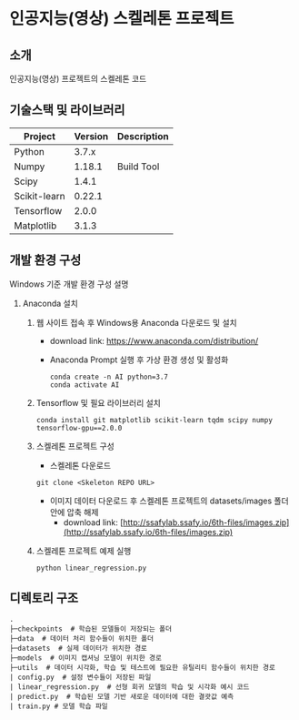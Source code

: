 # 인공지능(영상) 스켈레톤 프로젝트

<!-- 필수 항목 -->

## 소개

인공지능(영상) 프로젝트의 스켈레톤 코드

<!-- 필수 항목 -->

## 기술스택 및 라이브러리

| Project | Version | Description |
| ------- | ------- | ----------- |
| Python  | 3.7.x  |             |
| Numpy | 1.18.1 | Build Tool  |
| Scipy | 1.4.1 |             |
| Scikit-learn | 0.22.1 |             |
| Tensorflow | 2.0.0 | |
| Matplotlib | 3.1.3 | |

<!-- 필수 항목 -->

## 개발 환경 구성

Windows 기준 개발 환경 구성 설명

1. Anaconda 설치
   1. 웹 사이트 접속 후 Windows용 Anaconda 다운로드 및 설치
      - download link: https://www.anaconda.com/distribution/	
      - Anaconda Prompt 실행 후 가상 환경 생성 및 활성화
      
        ```
        conda create -n AI python=3.7
        conda activate AI
        ```
      
   2. Tensorflow 및 필요 라이브러리 설치

      ```
      conda install git matplotlib scikit-learn tqdm scipy numpy tensorflow-gpu==2.0.0
      ```

      

   3. 스켈레톤 프로젝트 구성

      * 스켈레톤 다운로드

      ```
      git clone <Skeleton REPO URL>
      ```

      * 이미지 데이터 다운로드 후 스켈레톤 프로젝트의 datasets/images 폴더 안에 압축 해제
        * download link: [http://ssafylab.ssafy.io/6th-files/images.zip](http://ssafylab.ssafy.io/6th-files/images.zip)
      
   4. 스켈레톤 프로젝트 예제 실행

      ```
      python linear_regression.py
      ```

      





## 디렉토리 구조

```
.
├─checkpoints  # 학습된 모델들이 저장되는 폴더
├─data  # 데이터 처리 함수들이 위치한 폴더
├─datasets  # 실제 데이터가 위치한 경로
├─models  # 이미지 캡셔닝 모델이 위치한 경로
├─utils  # 데이터 시각화, 학습 및 테스트에 필요한 유틸리티 함수들이 위치한 경로
| config.py  # 설정 변수들이 저장된 파일
| linear_regression.py  # 선형 회귀 모델의 학습 및 시각화 예시 코드
| predict.py  # 학습된 모델 기반 새로운 데이터에 대한 결괏값 예측
| train.py # 모델 학습 파일

```

